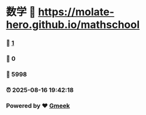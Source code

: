 # 数学 :link: https://molate-hero.github.io/mathschool 
### :page_facing_up: [1](https://molate-hero.github.io/mathschool/tag.html) 
### :speech_balloon: 0 
### :hibiscus: 5998 
### :alarm_clock: 2025-08-16 19:42:18 
### Powered by :heart: [Gmeek](https://github.com/Meekdai/Gmeek)
